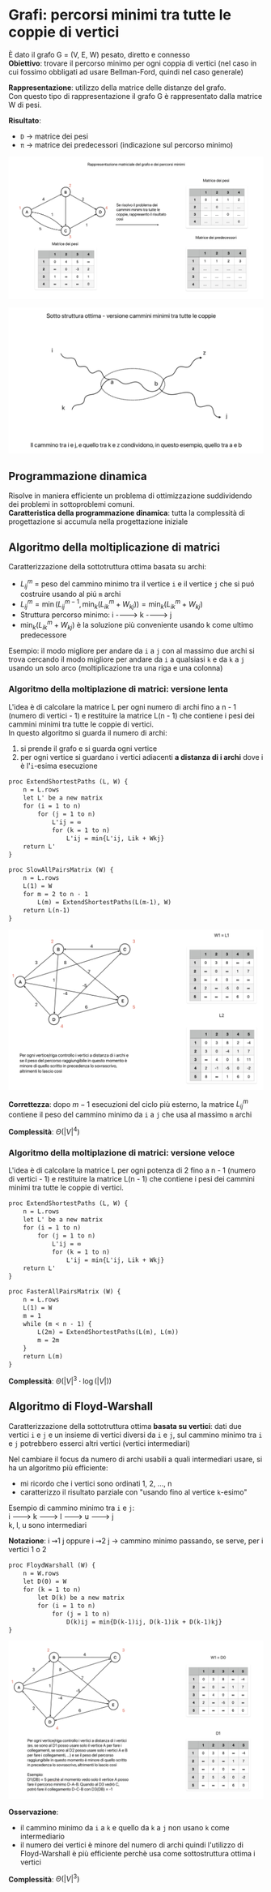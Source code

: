 # Grafi: percorsi minimi tra tutte le coppie di vertici
È dato il grafo G = (V, E, W) pesato, diretto e connesso  
**Obiettivo**: trovare il percorso minimo per ogni coppia di vertici (nel caso in cui fossimo obbligati ad usare Bellman-Ford, quindi nel caso generale)

**Rappresentazione**: utilizzo della matrice delle distanze del grafo.  
Con questo tipo di rappresentazione il grafo G è rappresentato dalla matrice W di pesi.

**Risultato**:
- `D` -> matrice dei pesi
- `π` -> matrice dei predecessori (indicazione sul percorso minimo)

![alt text](images/16_00.png)

![alt text](images/16_01.png)

## Programmazione dinamica
Risolve in maniera efficiente un problema di ottimizzazione suddividendo dei problemi in sottoproblemi comuni.  
**Caratteristica della programmazione dinamica**: tutta la complessità di progettazione si accumula nella progettazione iniziale

## Algoritmo della moltiplicazione di matrici
Caratterizzazione della sottotruttura ottima basata su archi:  
- $L^m_{i j}$ = peso del cammino minimo tra il vertice `i` e il vertice `j` che si puó costruire usando al piú `m` archi
- $L^m_{ij} = \min\left(L^{m-1}_{ij}, \min_k(L^m_{ik} + W_{kj})\right) = \min_k(L^m_{ik} + W_{kj})$
- Struttura percorso minimo: i ----> k ----> j  
- $\min_k(L^m_{i k} + W_{kj})$ è la soluzione più conveniente usando k come ultimo predecessore

Esempio: il modo migliore per andare da `i` a `j` con al massimo due archi si trova cercando il modo migliore per andare da `i` a qualsiasi `k` e da `k` a `j` usando un solo arco (moltiplicazione tra una riga e una colonna)

### Algoritmo della moltiplazione di matrici: versione lenta
L'idea è di calcolare la matrice L per ogni numero di archi fino a n - 1 (numero di vertici - 1) e restituire la matrice L(n - 1) che contiene i pesi dei cammini minimi tra tutte le coppie di vertici.  
In questo algoritmo si guarda il numero di archi:
1. si prende il grafo e si guarda ogni vertice
2. per ogni vertice si guardano i vertici adiacenti **a distanza di i archi** dove i è l'`i`-esima esecuzione
```pseudocode
proc ExtendShortestPaths (L, W) {
    n = L.rows
    let L' be a new matrix
    for (i = 1 to n)
        for (j = 1 to n)
            L'ij = ∞
            for (k = 1 to n)
                L'ij = min{L'ij, Lik + Wkj}
    return L'
}
```

```pseudocode
proc SlowAllPairsMatrix (W) {
    n = L.rows
    L(1) = W
    for m = 2 to n - 1
        L(m) = ExtendShortestPaths(L(m-1), W)
    return L(n-1)
}
```

![alt text](images/16_02.png)

**Correttezza**: dopo $m - 1$ esecuzioni del ciclo più esterno, la matrice $L^m_{i j}$ contiene il peso del cammino minimo da `i` a `j` che usa al massimo `m` archi

**Complessità**: $\Theta(|V|^4)$

### Algoritmo della moltiplazione di matrici: versione veloce
L'idea è di calcolare la matrice L per ogni potenza di 2 fino a n - 1 (numero di vertici - 1) e restituire la matrice L(n - 1) che contiene i pesi dei cammini minimi tra tutte le coppie di vertici.
```pseudocode
proc ExtendShortestPaths (L, W) {
    n = L.rows
    let L' be a new matrix
    for (i = 1 to n)
        for (j = 1 to n)
            L'ij = ∞
            for (k = 1 to n)
                L'ij = min{L'ij, Lik + Wkj}
    return L'
}
```

```pseudocode
proc FasterAllPairsMatrix (W) {
    n = L.rows
    L(1) = W
    m = 1
    while (m < n - 1) {
        L(2m) = ExtendShortestPaths(L(m), L(m))
        m = 2m
    }
    return L(m)
}
```

**Complessità**: $\Theta(|V|^3 \cdot \log(|V|))$

## Algoritmo di Floyd-Warshall
Caratterizzazione della sottotruttura ottima **basata su vertici**: dati due vertici `i` e `j` e un insieme di vertici diversi da `i` e `j`, sul cammino minimo tra `i` e `j` potrebbero esserci altri vertici (vertici intermediari)

Nel cambiare il focus da numero di archi usabili a quali intermediari usare, si ha un algoritmo più efficiente:
- mi ricordo che i vertici sono ordinati 1, 2, ..., n
- caratterizzo il risultato parziale con "usando fino al vertice `k`-esimo"

Esempio di cammino minimo tra `i` e `j`:  
i ---> k ---> l ---> u ---> j  
k, l, u sono intermediari

**Notazione**: i ⇝1 j oppure i ⇝2 j -> cammino minimo passando, se serve, per i vertici 1 o 2

```pseudocode
proc FloydWarshall (W) {
    n = W.rows
    let D(0) = W
    for (k = 1 to n)
        let D(k) be a new matrix
        for (i = 1 to n)
            for (j = 1 to n)
                D(k)ij = min{D(k-1)ij, D(k-1)ik + D(k-1)kj}
}
```

![alt text](images/16_03.png)

**Osservazione**:
- il cammino minimo da `i` a `k` e quello da `k` a `j` non usano `k` come intermediario
- il numero dei vertici è minore del numero di archi quindi l'utilizzo di Floyd-Warshall è più efficiente perchè usa come sottostruttura ottima i vertici

**Complessità**: $\Theta(|V|^3)$